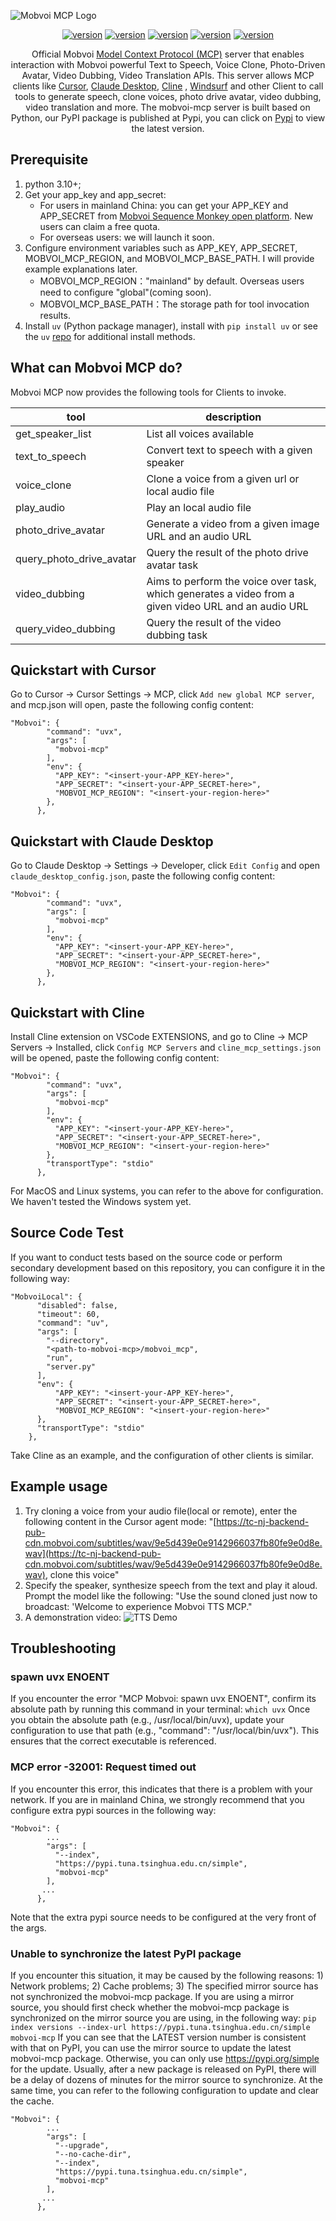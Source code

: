 ![Mobvoi MCP Logo](https://raw.githubusercontent.com/mobvoi/mobvoi-mcp/master/.assets/logo.jpeg)


<p align="center">
<a href="https://pypi.org/project/mobvoi-mcp/"><img src="https://img.shields.io/badge/pypi-mobvoimcp-green" alt="version"></a>
<a href="https://openapi.moyin.com/index/"><img src="https://img.shields.io/badge/openapi-SeqMonkey-orange" alt="version"></a>
<a href="https://www.moyin.com/"><img src="https://img.shields.io/badge/魔音工坊-出门问问-red" alt="version"></a>
<a href="https://www.dupdub.com/"><img src="https://img.shields.io/badge/dupdub-Mobvoi-yellow" alt="version"></a>
<a href="https://sparkaudio.github.io/spark-tts/"><img src="https://img.shields.io/badge/github-sparktts-blue" alt="version"></a>
</p>


<p align="center">
  Official Mobvoi <a href="https://github.com/modelcontextprotocol">Model Context Protocol (MCP)</a> server that enables interaction with Mobvoi powerful Text to Speech, Voice Clone, Photo-Driven Avatar,  Video Dubbing, Video Translation APIs. This server allows MCP clients like <a href="https://www.cursor.so">Cursor</a>, <a href="https://www.anthropic.com/claude">Claude Desktop</a>, <a href="https://cline.bot/">Cline</a> </a>, <a href="https://windsurf.com/editor">Windsurf</a> and other Client to call tools to generate speech, clone voices, photo drive avatar, video dubbing, video translation and more. The mobvoi-mcp server is built based on Python, our PyPI package is published at Pypi, you can click on <a href="https://pypi.org/project/mobvoi-mcp/">Pypi</a> to view the latest version.
</p>

## Prerequisite

1. python 3.10+;
2. Get your app_key and app_secret:
   * For users in mainland China: you can get your APP_KEY and APP_SECRET from [Mobvoi Sequence Monkey open platform](https://openapi.moyin.com/user/mine-app-detail). New users can claim a free quota.
   * For overseas users: we will launch it soon.
3. Configure environment variables such as APP\_KEY, APP\_SECRET, MOBVOI\_MCP\_REGION, and MOBVOI\_MCP\_BASE\_PATH. I will provide example explanations later.
   * MOBVOI\_MCP\_REGION："mainland" by default. Overseas users need to configure "global"(coming soon).
   * MOBVOI\_MCP\_BASE\_PATH：The storage path for tool invocation results.
4. Install `uv` (Python package manager), install with `pip install uv` or see the `uv` [repo](https://github.com/astral-sh/uv) for additional install methods.

## What can Mobvoi MCP do?

Mobvoi MCP now provides the following tools for Clients to invoke.


| tool                     | description                                                                                          |
| ------------------------ | ---------------------------------------------------------------------------------------------------- |
| get_speaker_list         | List all voices available                                                                            |
| text_to_speech           | Convert text to speech with a given speaker                                                          |
| voice_clone              | Clone a voice from a given url or local audio file                                                   |
| play_audio               | Play an local audio file                                                                             |
| photo_drive_avatar       | Generate a video from a given image URL and an audio URL                                             |
| query_photo_drive_avatar | Query the result of the photo drive avatar task                                                      |
| video_dubbing            | Aims to perform the voice over task, which generates a video from a given video URL and an audio URL |
| query_video_dubbing      | Query the result of the video dubbing task                                                           |

## Quickstart with Cursor

Go to Cursor -> Cursor Settings -> MCP, click `Add new global MCP server`, and mcp.json will open, paste the following config content:

```
"Mobvoi": {
        "command": "uvx",
        "args": [
          "mobvoi-mcp"
        ],
        "env": {
          "APP_KEY": "<insert-your-APP_KEY-here>",
          "APP_SECRET": "<insert-your-APP_SECRET-here>",
          "MOBVOI_MCP_REGION": "<insert-your-region-here>"
        },
      },
```

## Quickstart with Claude Desktop

Go to Claude Desktop -> Settings -> Developer, click `Edit Config` and open `claude_desktop_config.json`, paste the following config content:

```
"Mobvoi": {
        "command": "uvx",
        "args": [
          "mobvoi-mcp"
        ],
        "env": {
          "APP_KEY": "<insert-your-APP_KEY-here>",
          "APP_SECRET": "<insert-your-APP_SECRET-here>",
          "MOBVOI_MCP_REGION": "<insert-your-region-here>"
        },
      },
```

## Quickstart with Cline

Install Cline extension on VSCode EXTENSIONS, and go to Cline -> MCP Servers -> Installed, click `Config MCP Servers` and  `cline_mcp_settings.json` will be opened, paste the following config content:

```
"Mobvoi": {
        "command": "uvx",
        "args": [
          "mobvoi-mcp"
        ],
        "env": {
          "APP_KEY": "<insert-your-APP_KEY-here>",
          "APP_SECRET": "<insert-your-APP_SECRET-here>",
          "MOBVOI_MCP_REGION": "<insert-your-region-here>"
        },
        "transportType": "stdio"
      },
```

For MacOS and Linux systems, you can refer to the above for configuration. We haven't tested the Windows system yet.

## Source Code Test

If you want to conduct tests based on the source code or perform secondary development based on this repository, you can configure it in the following way:

```
"MobvoiLocal": {
      "disabled": false,
      "timeout": 60,
      "command": "uv",
      "args": [
        "--directory",
        "<path-to-mobvoi-mcp>/mobvoi_mcp",
        "run",
        "server.py"
      ],
      "env": {
          "APP_KEY": "<insert-your-APP_KEY-here>",
          "APP_SECRET": "<insert-your-APP_SECRET-here>",
          "MOBVOI_MCP_REGION": "<insert-your-region-here>"
      },
      "transportType": "stdio"
    },
```

Take Cline as an example, and the configuration of other clients is similar.

## Example usage

1. Try cloning a voice from your audio file(local or remote), enter the following content in the Cursor agent mode: "[https://tc-nj-backend-pub-cdn.mobvoi.com/subtitles/wav/9e5d439e0e9142966037fb80fe9e0d8e.wav](https://tc-nj-backend-pub-cdn.mobvoi.com/subtitles/wav/9e5d439e0e9142966037fb80fe9e0d8e.wav), clone this voice"
2. Specify the speaker, synthesize speech from the text and play it aloud. Prompt the model like the following: "Use the sound cloned just now to broadcast: 'Welcome to experience Mobvoi TTS MCP."
3. A demonstration video:
   ![TTS Demo](https://raw.githubusercontent.com/mobvoi/mobvoi-mcp/master/.assets/Mobvoi_TTS_Demo.gif)

## Troubleshooting

### spawn uvx ENOENT

If you encounter the error "MCP Mobvoi: spawn uvx ENOENT", confirm its absolute path by running this command in your terminal:
`which uvx`
Once you obtain the absolute path (e.g., /usr/local/bin/uvx), update your configuration to use that path (e.g., "command": "/usr/local/bin/uvx"). This ensures that the correct executable is referenced.

### MCP error -32001: Request timed out

If you encounter this error, this indicates that there is a problem with your network. If you are in mainland China, we strongly recommend that you configure extra pypi sources in the following way:

```
"Mobvoi": {
        ...
        "args": [
          "--index", 
          "https://pypi.tuna.tsinghua.edu.cn/simple",
          "mobvoi-mcp"
        ],
       ...
      },
```

Note that the extra pypi source needs to be configured at the very front of the args.

### Unable to synchronize the latest PyPI package

If you encounter this situation, it may be caused by the following reasons: 1) Network problems; 2) Cache problems; 3) The specified mirror source has not synchronized the mobvoi-mcp package.
If you are using a mirror source, you should first check whether the mobvoi-mcp package is synchronized on the mirror source you are using, in the following way:
`pip index versions --index-url https://pypi.tuna.tsinghua.edu.cn/simple mobvoi-mcp`
If you can see that the LATEST version number is consistent with that on PyPI, you can use the mirror source to update the latest mobvoi-mcp package. Otherwise, you can only use https://pypi.org/simple for the update. Usually, after a new package is released on PyPI, there will be a delay of dozens of minutes for the mirror source to synchronize.
At the same time, you can refer to the following configuration to update and clear the cache.

```
"Mobvoi": {
        ...
        "args": [
          "--upgrade",
          "--no-cache-dir",
          "--index", 
          "https://pypi.tuna.tsinghua.edu.cn/simple",
          "mobvoi-mcp"
        ],
       ...
      },
```
